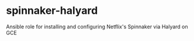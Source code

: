 # spinnaker-halyard
Ansible role for installing and configuring Netflix's Spinnaker via Halyard on GCE

